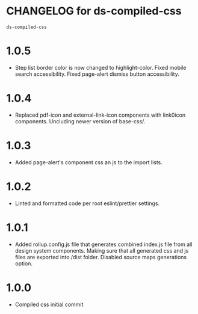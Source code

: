 # CHANGELOG for ds-compiled-css
`ds-compiled-css`

# 1.0.5
* Step list border color is now changed to highlight-color. Fixed mobile search accessibility. Fixed page-alert dismiss button accessibility.

# 1.0.4
* Replaced pdf-icon and external-link-icon components with link0icon components. Uncluding newer version of base-css/.

# 1.0.3
* Added page-alert's component css an js to the import lists. 

# 1.0.2
* Linted and formatted code per root eslint/prettier settings.

# 1.0.1
* Added rollup.config.js file that generates combined index.js file from all design system components. Making sure that all generated css and js files are exported into /dist folder. Disabled source maps generations option.

# 1.0.0
* Compiled css initial commit
